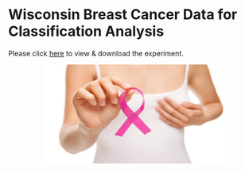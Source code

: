 # Wisconsin Breast Cancer Data for Classification Analysis


Please click [here]("https://gallery.azure.ai/Experiment/Breast-Cancer-2") to view & download the experiment.


<p align="center">
  <img src="Breast_Cancer_Images/breast-cancer-thinkstock-759.jpg",alt="neofetch" align="middle" height="200px">
  </p>
